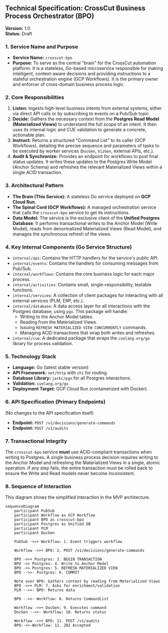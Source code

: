 ## Technical Specification: CrossCut Business Process Orchestrator (BPO)

**Version:** 1.0  
**Status:** Draft

### 1. Service Name and Purpose

*   **Service Name:** `crosscut-bpo`
*   **Purpose:** To serve as the central "brain" for the CrossCut automation platform. It is a stateless, Go-based microservice responsible for making intelligent, context-aware decisions and providing instructions to a stateful orchestration engine (GCP Workflows). It is the primary owner and enforcer of cross-domain business process logic.

### 2. Core Responsibilities

1.  **Listen:** Ingests high-level business intents from external systems, either via direct API calls or by subscribing to events on a Pub/Sub topic.
2.  **Decide:** Gathers the necessary context from the **Postgres Read Model (Materialized Views)** to understand the full scope of an intent. It then uses its internal logic and CUE validation to generate a concrete, actionable plan.
3.  **Instruct:** Returns a structured "Command List" to its caller (GCP Workflows), detailing the precise sequence and parameters of tasks to be executed by worker services (`DocGen`, `VizGen`, external APIs, etc.).
4.  **Audit & Synchronize:** Provides an endpoint for workflows to post final status updates. It writes these updates to the Postgres Write Model (Anchor Schema) and refreshes the relevant Materialized Views within a single ACID transaction.

### 3. Architectural Pattern

*   **The Brain (This Service):** A stateless Go service deployed on **GCP Cloud Run**.
*   **The Spinal Cord (GCP Workflows):** A managed orchestration service that calls the `crosscut-bpo` service to get its instructions.
*   **Data Model:** The service is the exclusive client of the **Unified Postgres Database**. It performs transactional writes to the Anchor Model (Write Model), reads from denormalized Materialized Views (Read Model), and manages the synchronous refresh of the views.

### 4. Key Internal Components (Go Service Structure)

*   `internal/api`: Contains the HTTP handlers for the service's public API.
*   `internal/events`: Contains the handlers for consuming messages from Pub/Sub.
*   `internal/workflows`: Contains the core business logic for each major process.
*   `internal/activities`: Contains small, single-responsibility, testable functions.
*   `internal/services`: A collection of client packages for interacting with all external services (PLM, ERP, etc.).
*   `internal/database`: A data access layer for all interactions with the Postgres database, using `pgx`. This package will handle:
    *   Writing to the Anchor Model tables.
    *   Reading from the Materialized Views.
    *   Issuing `REFRESH MATERIALIZED VIEW CONCURRENTLY` commands.
    *   Managing ACID transactions that wrap both writes and refreshes.
*   `internal/cue`: A dedicated package that wraps the `cuelang.org/go` library for process validation.

### 5. Technology Stack

*   **Language:** Go (latest stable version)
*   **API Framework:** `net/http` with `chi` for routing.
*   **Database Library:** `jackc/pgx` for all Postgres interactions.
*   **Validation:** `cuelang.org/go`
*   **Deployment Target:** GCP Cloud Run (containerized with Docker).

### 6. API Specification (Primary Endpoints)

(No changes to the API specification itself)

*   **Endpoint:** `POST /v1/decisions/generate-commands`
*   **Endpoint:** `POST /v1/audits`

### 7. Transactional Integrity

The `crosscut-bpo` service **must** use ACID-compliant transactions when writing to Postgres. A single business process decision requires writing to the Anchor Model and refreshing the Materialized Views in a single, atomic operation. If any step fails, the entire transaction must be rolled back to ensure the Write and Read models never become inconsistent.

### 8. Sequence of Interaction

This diagram shows the simplified interaction in the MVP architecture.

```mermaid
sequenceDiagram
    participant PubSub
    participant Workflow as GCP Workflow
    participant BPO as crosscut-bpo
    participant Postgres as Unified DB
    participant PLM
    participant DocGen
    
    PubSub ->>+ Workflow: 1. Event triggers workflow
    
    Workflow ->>+ BPO: 2. POST /v1/decisions/generate-commands

    BPO ->>+ Postgres: 3. BEGIN TRANSACTION
    BPO ->> Postgres: 4. Write to Anchor Model
    BPO ->> Postgres: 5. REFRESH MATERIALIZED VIEW
    BPO -->>- Postgres: 6. COMMIT

    Note over BPO: Gathers context by reading from Materialized Views
    BPO ->>+ PLM: 7. Asks for enrichment/validation
    PLM -->>- BPO: Returns data

    BPO -->>- Workflow: 8. Returns CommandList

    Workflow ->>+ DocGen: 9. Executes command
    DocGen -->>- Workflow: 10. Returns status

    Workflow ->>+ BPO: 11. POST /v1/audits
    BPO-->>-Workflow: 12. 202 Accepted
```